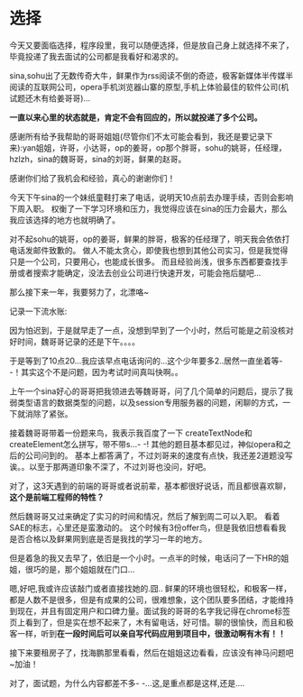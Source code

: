 # 选择

今天又要面临选择，程序段里，我可以随便选择，但是放自己身上就选择不来了，毕竟投递了我去面试的公司都是我看好和渴求的。

sina,sohu出了无数传奇大牛，鲜果作为rss阅读不倒的奇迹，极客新媒体半传媒半阅读的互联网公司，opera手机浏览器山寨的原型,手机上体验最佳的软件公司(机试题还木有给姜哥哥)...

**一直以来心里的状态就是，肯定不会有回应的，所以就投递了多个公司。**

感谢所有给予我帮助的哥哥姐姐(尽管你们不太可能会看到，我还是要记录下来):yan姐姐，许哥，小达哥，op的姜哥，op那个胖哥，sohu的姚哥，任经理，hzlzh，sina的魏哥哥，sina的刘哥，鲜果的赵哥。 

感谢你们给了我机会和经验，真心的谢谢你们！ 

今天下午sina的一个妹纸童鞋打来了电话，说明天10点前去办理手续，否则会影响下周入职。 权衡了一下学习环境和压力，我觉得应该在sina的压力会最大，那么我应该选择的地方也就明确了。 

对不起sohu的姚哥，op的姜哥，鲜果的胖哥，极客的任经理了，明天我会依依打电话发邮件致歉的。 做人不能太贪心，即使我也想到其他公司实习，但是我觉得只是一个公司，只要用心，也能成长很多。 而且经验尚浅，很多东西都要查找手册或者搜索才能确定，没法去创业公司进行快速开发，可能会拖后腿吧... 

那么接下来一年，我要努力了，北漂咯~

记录一下流水账: 

因为怕迟到，于是就早走了一点，没想到早到了一个小时，然后可能是之前没核对好时间，魏哥哥记录的还是下午。。。。 

于是等到了10点20...我应该早点电话询问的...这个少年要多2..居然一直坐着等- -！其实这个不是问题，因为考试时间真叫快啊。。 

上午一个sina好心的哥哥把我领进去等魏哥哥，问了几个简单的问题后，提示了我弱类型语言的数据类型的问题，以及session专用服务器的问题，闲聊的方式，一下就消除了紧张。 

接着魏哥哥带着一份题来鸟，我表示我百度了一下 createTextNode和createElement怎么拼写，带不带s...- -! 其他的题目基本都见过，神似opera和之后的公司问到的。 基本上都答满了，不过刘哥来的速度有点快，我还差2道题没写诶。。以至于那两道印象不深了，不过刘哥也没问，好吧。 

对了，这3天遇到的前端的哥哥或者说前辈，基本都很好说话，而且都很喜欢聊，**这个是前端工程师的特性？** 

然后魏哥哥又过来确定了实习的时间和情况，然后了解到周二可以入职。 看着SAE的标志，心里还是蛮激动的。 这个时候有3份offer鸟，但是我依旧想看看我是否合格以及鲜果网到底是否是我找的学习一年的地方。 

但是着急的我又去早了，依旧是一个小时。一点半的时候，电话问了一下HR的姐姐，很巧的是，那个姐姐就在门口... 

嗯,好吧,我或许应该敲门或者直接找她的.囧.. 鲜果的环境也很轻松，和极客一样，都是人数不是很多，但是有成果的公司，很难想象，这个团队要多团结，才能维持到现在，并且有固定用户和口碑力量。面试我的哥哥的名字我记得在chrome标签页上看到了，但是实在想不起来了，木有留电话，好可惜。聊的很愉快，而且和极客一样，听到**在一段时间后可以亲自写代码应用到项目中，很激动啊有木有！！** 

接下来要租房子了，找海鹏那里看看，然后在姐姐这边看看，应该没有神马问题吧~加油！ 

对了，面试题，为什么内容都差不多- -...这,是重点都是这样,还是....

